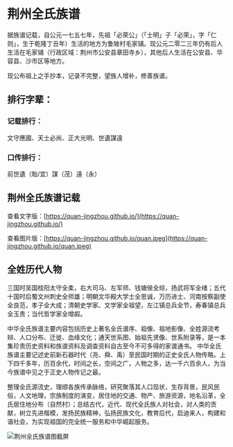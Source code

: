 # 荆州全氏族谱

据族谱记载，自公元一七五七年，先祖「必荣公」（「士明」子「必荣」，字「仁则」，生于乾隆丁丑年）生活的地方为鲁陂村毛家铺。现公元二零二三年仍有后人生活在毛家铺（行政区域：荆州市公安县章田寺乡），其他后人生活在公安县、华容县、沙市区等地方。

现公布祖上之手抄本，记录不完整，望族人增补，修善族谱。

## 排行字辈：
### 记载排行：
文守應國、天士必尚、正大光明、世遺謀遠
### 口传排行：
前世遺（貽/宜）謀（茂）遠（永）

## 荆州全氏族谱记载
查看文字版：[https://quan-jingzhou.github.io/](https://quan-jingzhou.github.io/)

查看图片版：[https://quan-jingzhou.github.io/quan.jpeg](https://quan-jingzhou.github.io/quan.jpeg)

## 全姓历代人物
三国时吴国桂阳太守全柔，右大司马、左军师、钱塘侯全琮，扬武将军全绪；五代十国时后蜀文州刺史全师雄；明朝文华殿大学士全思诚，万历进士、河南按察副使全良范，孝子全大成；清朝史学家、文学家全祖望，左江镇总兵全节，寿春镇总兵全玉贵；当代哲学家全增嘏。

中华全氏族谱主要内容包括历史上著名全氏谱序、祖像、祖地影像、全姓源流考辩、人口分布、迁徙、血缘文化；通天世系图、始祖先贤像、世系附录等，是一本集珍贵历史资料和族谱资料及调查资料自古至今不可多得的家谱通书。
中华全氏族谱主要记述史前新石器时代（尧、舜、禹）至民国时期的正史全氏人物传略。上下四千多年，历百余代，时间之长，空间之广，人物之多，达一千六百余人，为当今族谱中见之于正史人物传记之最。

整理全氏源流史，理顺各族传承脉络，研究聚落其人口现状，生存背景，民风民俗，人文地理，宗族制度的演变，居住地的交通、物产、旅游资源，地名沿革，全氏居住地分布（自然村）；总结古代，近代、现代全氏族人对社会，对人类的贡献，树立先进楷模，发扬民族精神，弘扬民族文化，教育后代，启迪来人，构建和谐社会，为实现祖国的完全统一服务和中华崛起服务。

![荆州全氏族谱图截屏](https://quan-jingzhou.github.io/Screenshot_20230621_quan-jingzhou.github.io.jpeg)
